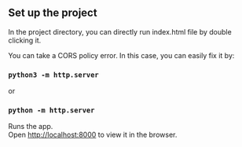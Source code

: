 ## Set up the project

In the project directory, you can directly run index.html file by double clicking it.

You can take a CORS policy error. In this case, you can easily fix it by:
### `python3 -m http.server`
or
### `python -m http.server`
Runs the app.\
Open [http://localhost:8000](http://localhost:3000) to view it in the browser.
